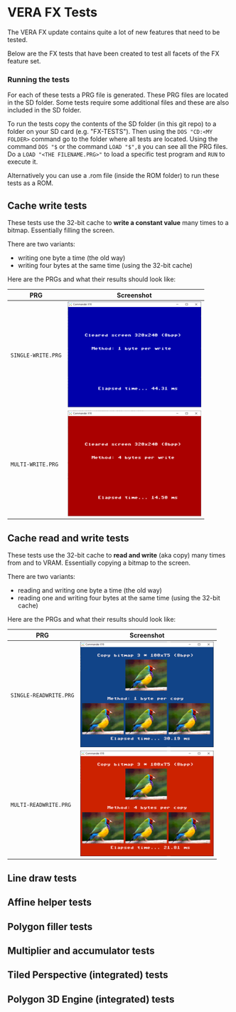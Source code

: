 
# VERA FX Tests

The VERA FX update contains quite a lot of new features that need to be tested.

Below are the FX tests that have been created to test all facets of the FX feature set.

### Running the tests

For each of these tests a PRG file is generated. These PRG files are located in the SD folder. 
Some tests require some additional files and these are also included in the SD folder.

To run the tests copy the contents of the SD folder (in this git repo) to a folder on your SD card (e.g. "FX-TESTS").
Then using the `DOS "CD:<MY FOLDER>` command go to the folder where all tests are located. 
Using the command `DOS "$` or the command `LOAD "$",8` you can see all the PRG files. 
Do a `LOAD "<THE FILENAME.PRG>"` to load a specific test program and `RUN` to execute it.

Alternatively you can use a .rom file (inside the ROM folder) to run these tests as a ROM.

## Cache write tests

These tests use the 32-bit cache to **write a constant value** many times to a bitmap. Essentially filling the screen.

There are two variants: 
  - writing one byte a time (the old way) 
  - writing four bytes at the same time (using the 32-bit cache)

Here are the PRGs and what their results should look like:

| PRG  | Screenshot |
| ------------- | ------------- |
| `SINGLE-WRITE.PRG`  | <img src='screenshots/SINGLE-WRITE.PRG.png' width='300'> |
| `MULTI-WRITE.PRG`  | <img src='screenshots/MULTI-WRITE.PRG.png' width='300'> |

## Cache read and write tests

These tests use the 32-bit cache to **read and write** (aka copy) many times from and to VRAM. Essentially copying a bitmap to the screen.

There are two variants: 
  - reading and writing one byte a time (the old way) 
  - reading one and writing four bytes at the same time (using the 32-bit cache)

Here are the PRGs and what their results should look like:

| PRG  | Screenshot |
| ------------- | ------------- |
| `SINGLE-READWRITE.PRG`  | <img src='screenshots/SINGLE-READWRITE.PRG.png' width='300'> |
| `MULTI-READWRITE.PRG`  | <img src='screenshots/MULTI-READWRITE.PRG.png' width='300'> |



## Line draw tests




## Affine helper tests



## Polygon filler tests



## Multiplier and accumulator tests



## Tiled Perspective (integrated) tests 



## Polygon 3D Engine (integrated) tests





